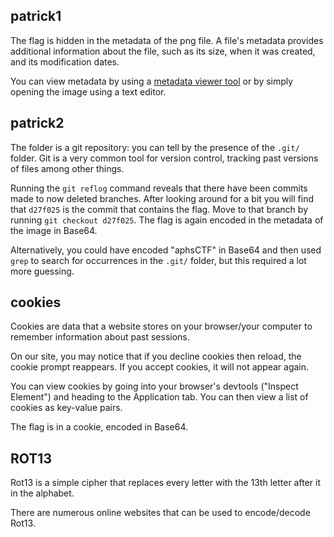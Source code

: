 ## patrick1  

The flag is hidden in the metadata of the png file. A file's metadata provides additional information about the file, such as its size, when it was created, and its modification dates. 

You can view metadata by using a [metadata viewer tool](https://www.metadata2go.com/) or by simply opening the image using a text editor.

## patrick2

The folder is a git repository: you can tell by the presence of the `.git/` folder. Git is a very common tool for version control, tracking past versions of files among other things.

Running the `git reflog` command reveals that there have been commits made to now deleted branches. After looking around for a bit you will find that `d27f025` is the commit that contains the flag. Move to that branch by running `git checkout d27f025`. The flag is again encoded in the metadata of the image in Base64.

Alternatively, you could have encoded "aphsCTF" in Base64 and then used `grep` to search for occurrences in the `.git/` folder, but this required a lot more guessing.

## cookies

Cookies are data that a website stores on your browser/your computer to remember information about past sessions. 

On our site, you may notice that if you decline cookies then reload, the cookie prompt reappears. If you accept cookies, it will not appear again.

You can view cookies by going into your browser's devtools ("Inspect Element") and heading to the Application tab. You can then view a list of cookies as key-value pairs.

The flag is in a cookie, encoded in Base64.

## ROT13

Rot13 is a simple cipher that replaces every letter with the 13th letter after it in the alphabet.

There are numerous online websites that can be used to encode/decode Rot13.
